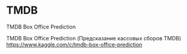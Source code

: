 # TMDB
TMDB Box Office Prediction

TMDB Box Office Prediction (Предсказание кассовых сборов TMDB) https://www.kaggle.com/c/tmdb-box-office-prediction
